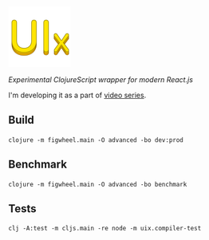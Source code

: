 <img src="logo.png" width="125" />

_Experimental ClojureScript wrapper for modern React.js_

I'm developing it as a part of [video series](https://www.youtube.com/user/roman01la/videos).

## Build

`clojure -m figwheel.main -O advanced -bo dev:prod`

## Benchmark
`clojure -m figwheel.main -O advanced -bo benchmark`

## Tests
`clj -A:test -m cljs.main -re node -m uix.compiler-test`
